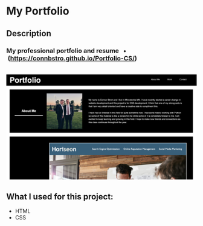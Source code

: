 # My Portfolio

## **Description**
### My professional portfolio and resume &nbsp; • &nbsp;(https://connbstro.github.io/Portfolio-CS/)

<br/>

<img src="./assets/images/Portfolio-screenshot.png"/>

<br/>

## **What I used for this project:**
+ HTML
+ CSS 